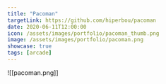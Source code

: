 ```yaml
---
title: "Pacoman"
targetLink: https://github.com/hiperbou/pacoman
date: 2020-06-11T12:00:00
icon: /assets/images/portfolio/pacoman_thumb.png
image: /assets/images/portfolio/pacoman.png
showcase: true
tags: [arcade]
---
```

![[pacoman.png]]
